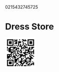0215432745725
# Dress Store

<img src="./images/qr-code.svg" width="100" height="100" alt="Dress Store">
